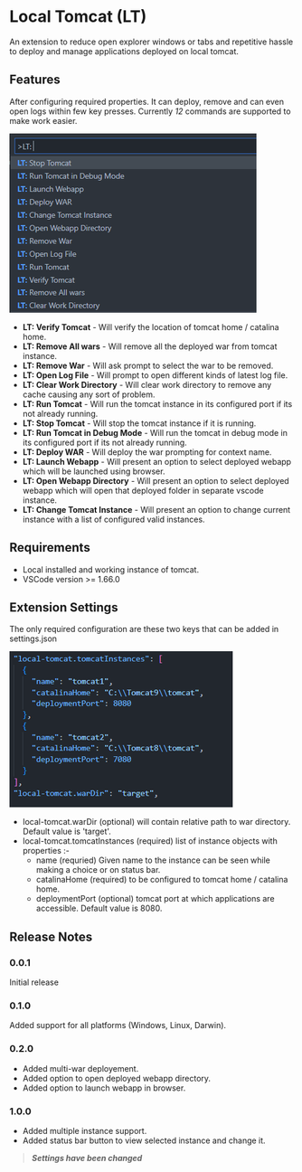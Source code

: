 # Local Tomcat (LT)
An extension to reduce open explorer windows or tabs and repetitive hassle to deploy and manage applications deployed on local tomcat.

## Features
After configuring required properties. It can deploy, remove and can even open logs within few key presses. Currently *12* commands are supported to make work easier.

![Available Commands](img/commands.png)

* **LT: Verify Tomcat** - Will verify the location of tomcat home / catalina home.
* **LT: Remove All wars** - Will remove all the deployed war from tomcat instance.
* **LT: Remove War** - Will ask prompt to select the war to be removed.
* **LT: Open Log File** - Will prompt to open different kinds of latest log file.
* **LT: Clear Work Directory** - Will clear work directory to remove any cache causing any sort of problem.
* **LT: Run Tomcat** - Will run the tomcat instance in its configured port if its not already running.
* **LT: Stop Tomcat** - Will stop the tomcat instance if it is running.
* **LT: Run Tomcat in Debug Mode** - Will run the tomcat in debug mode in its configured port if its not already running.
* **LT: Deploy WAR** - Will deploy the war prompting for context name.
* **LT: Launch Webapp** - Will present an option to select deployed webapp which will be launched using browser.
* **LT: Open Webapp Directory** - Will present an option to select deployed webapp which will open that deployed folder in separate vscode instance.
* **LT: Change Tomcat Instance** - Will present an option to change current instance with a list of configured valid instances.


## Requirements

* Local installed and working instance of tomcat.
* VSCode version >= 1.66.0

## Extension Settings

The only required configuration are these two keys that can be added in settings.json

![Settings](https://raw.githubusercontent.com/snehaljha/local-tomcat/main/img/settings.png)

* local-tomcat.warDir (optional) will contain relative path to war directory. Default value is 'target'.
* local-tomcat.tomcatInstances (required) list of instance objects with properties :-
    - name (requried) Given name to the instance can be seen while making a choice or on status bar.
    - catalinaHome (required) to be configured to tomcat home / catalina home.
    - deploymentPort (optional) tomcat port at which applications are accessible. Default value is 8080.

## Release Notes

### 0.0.1

Initial release

### 0.1.0

Added support for all platforms (Windows, Linux, Darwin).


### 0.2.0
* Added multi-war deployement.
* Added option to open deployed webapp directory.
* Added option to launch webapp in browser.

### 1.0.0
* Added multiple instance support.
* Added status bar button to view selected instance and change it.

>***Settings have been changed***
